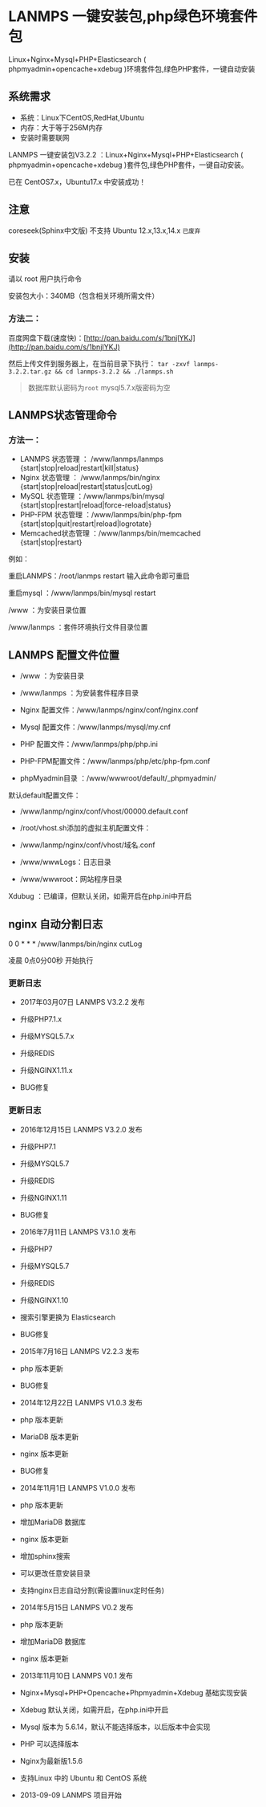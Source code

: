 LANMPS 一键安装包,php绿色环境套件包
=====================================

Linux+Nginx+Mysql+PHP+Elasticsearch ( phpmyadmin+opencache+xdebug )环境套件包,绿色PHP套件，一键自动安装

系统需求
-------------------------------------

* 系统：Linux下CentOS,RedHat,Ubuntu
* 内存：大于等于256M内存 
* 安装时需要联网

LANMPS 一键安装包V3.2.2 ：Linux+Nginx+Mysql+PHP+Elasticsearch ( phpmyadmin+opencache+xdebug )套件包,绿色PHP套件，一键自动安装。
> 
已在 CentOS7.x，Ubuntu17.x 中安装成功！

注意
------------------------------------
coreseek(Sphinx中文版) 不支持 Ubuntu 12.x,13.x,14.x `已废弃`

安装
-----------------------------------

请以  root  用户执行命令

安装包大小：340MB（包含相关环境所需文件）
### 方法二：
百度网盘下载(速度快)：[http://pan.baidu.com/s/1bnjIYKJ](http://pan.baidu.com/s/1bnjIYKJ)

然后上传文件到服务器上，在当前目录下执行：
`tar -zxvf lanmps-3.2.2.tar.gz && cd lanmps-3.2.2 && ./lanmps.sh`

>数据库默认密码为`root`
>mysql5.7.x版密码为空

LANMPS状态管理命令
------------------------------------

### 方法一：

* LANMPS      状态管理 ： /www/lanmps/lanmps {start|stop|reload|restart|kill|status}
* Nginx            状态管理 ： /www/lanmps/bin/nginx {start|stop|reload|restart|status|cutLog}
* MySQL          状态管理 ：/www/lanmps/bin/mysql {start|stop|restart|reload|force-reload|status}
* PHP-FPM     状态管理 ：/www/lanmps/bin/php-fpm {start|stop|quit|restart|reload|logrotate}
* Memcached状态管理 ：/www/lanmps/bin/memcached {start|stop|restart}

例如：
> 
重启LANMPS：/root/lanmps restart           输入此命令即可重启
> 
重启mysql     ：/www/lanmps/bin/mysql restart

> 
/www                     ：为安装目录位置
> 
/www/lanmps ：套件环境执行文件目录位置

LANMPS 配置文件位置
-----------------------------------------
* /www                     ：为安装目录
* /www/lanmps ：为安装套件程序目录

* Nginx       配置文件：/www/lanmps/nginx/conf/nginx.conf
* Mysql       配置文件：/www/lanmps/mysql/my.cnf
* PHP           配置文件：/www/lanmps/php/php.ini
* PHP-FPM配置文件：/www/lanmps/php/etc/php-fpm.conf
* phpMyadmin目录 ：/www/wwwroot/default/_phpmyadmin/

默认default配置文件：
* /www/lanmp/nginx/conf/vhost/00000.default.conf

* /root/vhost.sh添加的虚拟主机配置文件：
* /www/lanmp/nginx/conf/vhost/域名.conf

* /www/wwwLogs：日志目录
* /www/wwwroot：网站程序目录

Xdubug ：已编译，但默认关闭，如需开启在php.ini中开启

nginx 自动分割日志
--------------------------------------------
0 0 * * * /www/lanmps/bin/nginx cutLog
> 
凌晨 0点0分00秒 开始执行

### 更新日志
* 2017年03月07日 LANMPS V3.2.2 发布

 * 升级PHP7.1.x
 * 升级MYSQL5.7.x
 * 升级REDIS
 * 升级NGINX1.11.x
 * BUG修复
 
### 更新日志
* 2016年12月15日 LANMPS V3.2.0 发布

 * 升级PHP7.1
 * 升级MYSQL5.7
 * 升级REDIS
 * 升级NGINX1.11
 * BUG修复
 
* 2016年7月11日 LANMPS V3.1.0 发布

 * 升级PHP7
 * 升级MYSQL5.7
 * 升级REDIS
 * 升级NGINX1.10
 * 搜索引擎更换为 Elasticsearch
 * BUG修复
 
* 2015年7月16日 LANMPS V2.2.3 发布

 * php 版本更新
 * BUG修复
 
* 2014年12月22日 LANMPS V1.0.3 发布

 * php 版本更新
 * MariaDB 版本更新
 * nginx 版本更新
 * BUG修复
 
* 2014年11月1日 LANMPS V1.0.0 发布

 * php 版本更新
 * 增加MariaDB 数据库
 * nginx 版本更新
 * 增加sphinx搜索
 * 可以更改任意安装目录
 * 支持nginx日志自动分割(需设置linux定时任务)

* 2014年5月15日 LANMPS V0.2 发布

 * php 版本更新
 * 增加MariaDB 数据库
 * nginx 版本更新

* 2013年11月10日 LANMPS V0.1 发布

 * Nginx+Mysql+PHP+Opencache+Phpmyadmin+Xdebug 基础实现安装
 * Xdebug 默认关闭，如需开启，在php.ini中开启
 * Mysql 版本为 5.6.14，默认不能选择版本，以后版本中会实现
 * PHP 可以选择版本
 * Nginx为最新版1.5.6
 * 支持Linux 中的  Ubuntu 和 CentOS 系统

* 2013-09-09 LANMPS  项目开始
